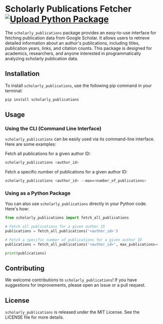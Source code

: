 # Scholarly Publications Fetcher [![Upload Python Package](https://github.com/ezefranca/scholarly_publications/actions/workflows/workflow.yml/badge.svg)](https://github.com/ezefranca/scholarly_publications/actions/workflows/workflow.yml)

The `scholarly_publications` package provides an easy-to-use interface for fetching publication data from Google Scholar. It allows users to retrieve detailed information about an author's publications, including titles, publication years, links, and citation counts. This package is designed for academics, researchers, and anyone interested in programmatically analyzing scholarly publication data.

## Installation

To install `scholarly_publications`, use the following pip command in your terminal:

```bash
pip install scholarly_publications
```

## Usage

### Using the CLI (Command Line Interface)

`scholarly_publications` can be easily used via its command-line interface. Here are some examples:

Fetch all publications for a given author ID:
```bash
scholarly_publications <author_id>
```

Fetch a specific number of publications for a given author ID:
```bash
scholarly_publications <author_id> --max=<number_of_publications>
```

### Using as a Python Package

You can also use `scholarly_publications` directly in your Python code. Here's how:

```python
from scholarly_publications import fetch_all_publications

# Fetch all publications for a given author ID
publications = fetch_all_publications('<author_id>')

# Fetch a specific number of publications for a given author ID
publications = fetch_all_publications('<author_id>', max_publications=<number_of_publications>)

print(publications)
```

## Contributing

We welcome contributions to `scholarly_publications`! If you have suggestions for improvements, please open an issue or a pull request.

## License

`scholarly_publications` is released under the MIT License. See the LICENSE file for more details.
